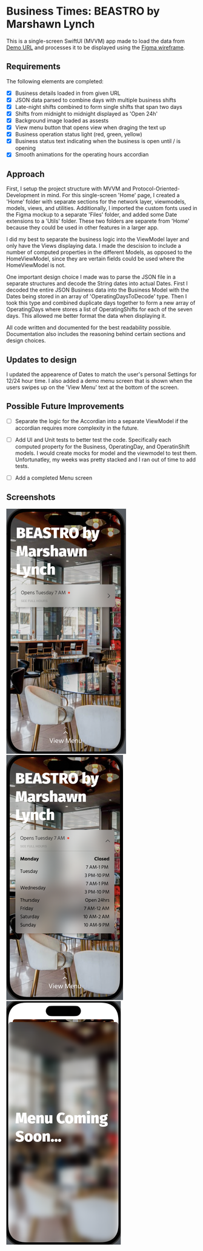 # Business Times: BEASTRO by Marshawn Lynch

This is a single-screen SwiftUI (MVVM) app made to load the data from [Demo URL](https://purs-demo-bucket-test.s3.us-west-2.amazonaws.com/location.json) and processes it to be displayed using the [Figma wireframe](https://www.figma.com/file/5BXJxCRmeOCeWyW9D0ivc7/Mobile-Take-home?node-id=0%3A1&mode=dev).

## Requirements

The following elements are completed:

- [x] Business details loaded in from given URL
- [x] JSON data parsed to combine days with multiple business shifts
- [x] Late-night shifts combined to form single shifts that span two days
- [x] Shifts from midnight to midnight displayed as 'Open 24h'
- [x] Background image loaded as assests
- [x] View menu button that opens view when draging the text up
- [x] Business operation status light (red, green, yellow)
- [x] Business status text indicating when the business is open until / is opening
- [x] Smooth animations for the operating hours accordian

## Approach

First, I setup the project structure with MVVM and Protocol-Oriented-Development in mind. For this single-screen 'Home' page, I created a 'Home' folder with separate sections for the network layer, viewmodels, models, views, and utilities. Additionally, I imported the custom fonts used in the Figma mockup to a separate 'Files' folder, and added some Date extensions to a 'Utils' folder. These two folders are separete from 'Home' because they could be used in other features in a larger app.

I did my best to separate the business logic into the ViewModel layer and only have the Views displaying data. I made the descision to include a number of computed properties in the different Models, as opposed to the HomeViewModel, since they are vertain fields could be used where the HomeViewModel is not.

One important design choice I made was to parse the JSON file in a separate structures and decode the String dates into actual Dates. First I decoded the entire JSON Business data into the Business Model with the Dates being stored in an array of  'OperatingDaysToDecode' type. Then I took this type and combined duplicate days together to form a new array of OperatingDays where stores a list of OperatingShifts for each of the seven days. This allowed me better format the data when displaying it.

All code written and documented for the best readability possible. Documentation also includes the reasoning behind certain sections and design choices.

## Updates to design

I updated the appearence of Dates to match the user's personal Settings for 12/24 hour time.
I also added a demo menu screen that is shown when the users swipes up on the 'View Menu' text at the bottom of the screen.

## Possible Future Improvements

- [ ] Separate the logic for the Accordian into a separate ViewModel if the accordian requires more complexity in the future.
- [ ] Add UI and Unit tests to better test the code. Specifically each computed property for the Business, OperatingDay, and OperatinShift models. I would create mocks for model and the viewmodel to test them. Unfortunatley, my weeks was pretty stacked and I ran out of time to add tests.
- [ ] Add a completed Menu screen


## Screenshots

<img src='screenshot_1.png' title='Screenshot 1' width='' alt='Screenshot 1' /><br>
<img src='screenshot_2.png' title='Screenshot 2' width='' alt='Screenshot 2' /><br>
<img src='screenshot_3.png' title='Screenshot 3' width='' alt='Screenshot 3' /><br>
